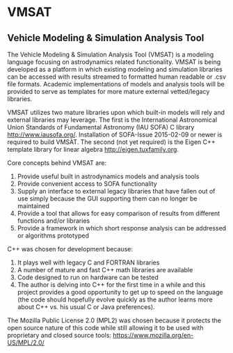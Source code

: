 VMSAT
=====

Vehicle Modeling & Simulation Analysis Tool
-------------------------------------------

The Vehicle Modeling & Simulation Analysis Tool (VMSAT) is a modeling
language focusing on astrodynamics related functionality.  VMSAT is
being developed as a platform in which existing modeling and simulation
libraries can be accessed with results streamed to formatted human
readable or .csv file formats.  Academic implementations of models and
analysis tools will be provided to serve as templates for more mature
external vetted/legacy libraries.

VMSAT utilizes two mature libraries upon which built-in models will rely
and external libraries may leverage.  The first is the International
Astronomical Union Standards of Fundamental Astronomy (IAU SOFA) C
library <http://www.iausofa.org/>.  Installation of SOFA-Issue
2015-02-09 or newer is required to build VMSAT.  The second (not yet
required) is the Eigen C++ template library for linear algebra
<http://eigen.tuxfamily.org>.

Core concepts behind VMSAT are:
1. Provide useful built in astrodynamics models and analysis tools
2. Provide convenient access to SOFA functionality
3. Supply an interface to external legacy libraries that have fallen out
   of use simply because the GUI supporting them can no longer be
   maintained
4. Provide a tool that allows for easy comparison of results from
   different functions and/or libraries
5. Provide a framework in which short response analysis can be addressed
   or algorithms prototyped

C++ was chosen for development because:
1. It plays well with legacy C and FORTRAN libraries
2. A number of mature and fast C++ math libraries are available
3. Code designed to run on hardware can be tested
4. The author is delving into C++ for the first time in a while and this
   project provides a good opportunity to get up to speed on the
   language (the code should hopefully evolve quickly as the author learns
   more about C++ vs. his usual C or Java preferences).

The Mozilla Public License 2.0 (MPL2) was chosen because it protects the
open source nature of this code while still allowing it to be used with
proprietary and closed source tools:
<https://www.mozilla.org/en-US/MPL/2.0/>

